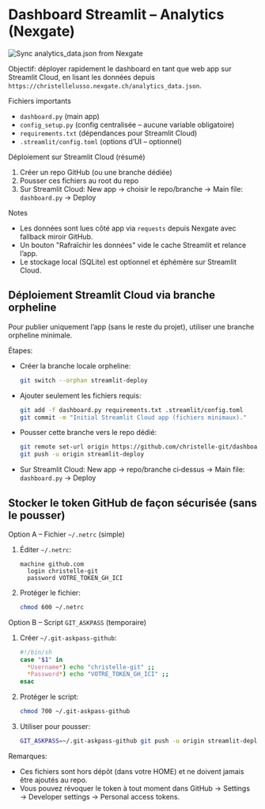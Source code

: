 # Dashboard Streamlit – Analytics (Nexgate)

![Sync analytics_data.json from Nexgate](https://github.com/christelle-git/dashboard_streamlit_nexgate/actions/workflows/sync_analytics.yml/badge.svg)

Objectif: déployer rapidement le dashboard en tant que web app sur Streamlit Cloud, en lisant les données depuis `https://christellelusso.nexgate.ch/analytics_data.json`.

Fichiers importants
- `dashboard.py` (main app)
- `config_setup.py` (config centralisée – aucune variable obligatoire)
- `requirements.txt` (dépendances pour Streamlit Cloud)
- `.streamlit/config.toml` (options d’UI – optionnel)

Déploiement sur Streamlit Cloud (résumé)
1. Créer un repo GitHub (ou une branche dédiée)
2. Pousser ces fichiers au root du repo
3. Sur Streamlit Cloud: New app → choisir le repo/branche → Main file: `dashboard.py` → Deploy

Notes
- Les données sont lues côté app via `requests` depuis Nexgate avec fallback miroir GitHub.
- Un bouton "Rafraîchir les données" vide le cache Streamlit et relance l’app.
- Le stockage local (SQLite) est optionnel et éphémère sur Streamlit Cloud.

## Déploiement Streamlit Cloud via branche orpheline

Pour publier uniquement l’app (sans le reste du projet), utiliser une branche orpheline minimale.

Étapes:
- Créer la branche locale orpheline:
  ```bash
  git switch --orphan streamlit-deploy
  ```
- Ajouter seulement les fichiers requis:
  ```bash
  git add -f dashboard.py requirements.txt .streamlit/config.toml
  git commit -m "Initial Streamlit Cloud app (fichiers minimaux)."
  ```
- Pousser cette branche vers le repo dédié:
  ```bash
  git remote set-url origin https://github.com/christelle-git/dashboard_streamlit_nexgate.git
  git push -u origin streamlit-deploy
  ```
- Sur Streamlit Cloud: New app → repo/branche ci‑dessus → Main file: `dashboard.py` → Deploy

## Stocker le token GitHub de façon sécurisée (sans le pousser)

Option A – Fichier `~/.netrc` (simple)
1. Éditer `~/.netrc`:
   ```
   machine github.com
     login christelle-git
     password VOTRE_TOKEN_GH_ICI
   ```
2. Protéger le fichier:
   ```bash
   chmod 600 ~/.netrc
   ```

Option B – Script `GIT_ASKPASS` (temporaire)
1. Créer `~/.git-askpass-github`:
   ```bash
   #!/bin/sh
   case "$1" in
     *Username*) echo "christelle-git" ;;
     *Password*) echo "VOTRE_TOKEN_GH_ICI" ;;
   esac
   ```
2. Protéger le script:
   ```bash
   chmod 700 ~/.git-askpass-github
   ```
3. Utiliser pour pousser:
   ```bash
   GIT_ASKPASS=~/.git-askpass-github git push -u origin streamlit-deploy
   ```

Remarques:
- Ces fichiers sont hors dépôt (dans votre HOME) et ne doivent jamais être ajoutés au repo.
- Vous pouvez révoquer le token à tout moment dans GitHub → Settings → Developer settings → Personal access tokens.